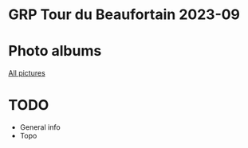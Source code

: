# GRP Tour du Beaufortain 2023-09

# Photo albums

[All pictures](photos)

# TODO
- General info
- Topo